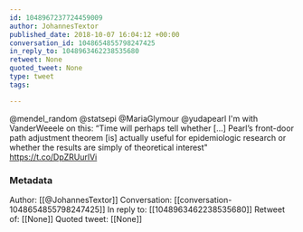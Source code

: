 ```yaml
---
id: 1048967237724459009
author: JohannesTextor
published_date: 2018-10-07 16:04:12 +00:00
conversation_id: 1048654855798247425
in_reply_to: 1048963462238535680
retweet: None
quoted_tweet: None
type: tweet
tags:

---
```


@mendel_random @statsepi @MariaGlymour @yudapearl I'm with VanderWeeele on this: “Time will perhaps tell whether [...] Pearl’s front-door path adjustment theorem [is] actually useful for epidemiologic research or whether the results are simply of theoretical interest" https://t.co/DpZRUurlVi

### Metadata

Author: [[@JohannesTextor]]
Conversation: [[conversation-1048654855798247425]]
In reply to: [[1048963462238535680]]
Retweet of: [[None]]
Quoted tweet: [[None]]
